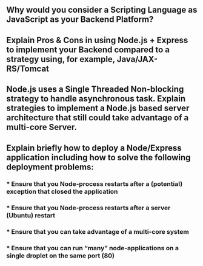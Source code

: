## Why would you consider a Scripting Language as JavaScript as your Backend Platform?

## Explain Pros & Cons in using Node.js + Express to implement your Backend compared to a strategy using, for example, Java/JAX-RS/Tomcat

## Node.js uses a Single Threaded Non-blocking strategy to handle asynchronous task. Explain strategies to implement a Node.js based server architecture that still could take advantage of a multi-core Server.

## Explain briefly how to deploy a Node/Express application including how to solve the following deployment problems:

### * Ensure that you Node-process restarts after a (potential) exception that closed the application
### * Ensure that you Node-process restarts after a server (Ubuntu) restart
### * Ensure that you can take advantage of a multi-core system
### * Ensure that you can run “many” node-applications on a single droplet on the same port (80)

